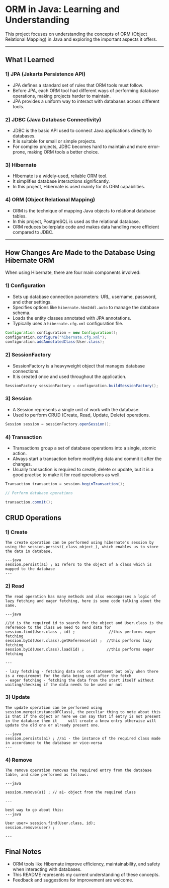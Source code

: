 # ORM in Java: Learning and Understanding

This project focuses on understanding the concepts of ORM (Object Relational Mapping) in Java and exploring the important aspects it offers.

---

## What I Learned

### 1) JPA (Jakarta Persistence API)
- JPA defines a standard set of rules that ORM tools must follow.
- Before JPA, each ORM tool had different ways of performing database operations, making projects harder to maintain.
- JPA provides a uniform way to interact with databases across different tools.

### 2) JDBC (Java Database Connectivity)
- JDBC is the basic API used to connect Java applications directly to databases.
- It is suitable for small or simple projects.
- For complex projects, JDBC becomes hard to maintain and more error-prone, making ORM tools a better choice.

### 3) Hibernate
- Hibernate is a widely-used, reliable ORM tool.
- It simplifies database interactions significantly.
- In this project, Hibernate is used mainly for its ORM capabilities.

### 4) ORM (Object Relational Mapping)
- ORM is the technique of mapping Java objects to relational database tables.
- In this project, PostgreSQL is used as the relational database.
- ORM reduces boilerplate code and makes data handling more efficient compared to JDBC.

---

## How Changes Are Made to the Database Using Hibernate ORM

When using Hibernate, there are four main components involved:

### 1) Configuration
- Sets up database connection parameters: URL, username, password, and other settings.
- Specifies options like `hibernate.hbm2ddl.auto` to manage the database schema.
- Loads the entity classes annotated with JPA annotations.
- Typically uses a `hibernate.cfg.xml` configuration file.

```java
Configuration configuration = new Configuration();
configuration.configure("hibernate.cfg.xml");
configuration.addAnnotatedClass(User.class);
```

### 2) SessionFactory
- SessionFactory is a heavyweight object that manages database connections.
- It is created once and used throughout the application.

```java
SessionFactory sessionFactory = configuration.buildSessionFactory();
```

### 3) Session
- A Session represents a single unit of work with the database.
- Used to perform CRUD (Create, Read, Update, Delete) operations.

```java
Session session = sessionFactory.openSession();
```

### 4) Transaction
- Transactions group a set of database operations into a single, atomic action.
- Always start a transaction before modifying data and commit it after the changes.
- Usually transaction is required to create, delete or update, but it is a good practise to make it for read operations as well.

```java
Transaction transaction = session.beginTransaction();

// Perform database operations

transaction.commit();
```

## CRUD Operations

### 1) Create
    The create operation can be performed using hibernate's session by using the session.persist(_class_object_), which enables us to store the data in database.
    
    ---java
    session.persist(a1) ; a1 refers to the object of a class which is mapped to the database
    ---

### 2) Read
    The read operation has many methods and also encompasses a logic of lazy fetching and eager fetching, here is some code talking about the same.
    
    ---java
    
    //id is the required id to search for the object and User.class is the reference to the class we need to send data for
    session.find(User.class , id) ;               //this performs eager fetching
    session.byId(User.class).getReference(id) ;  //this performs lazy fetching
    session.byId(User.class).load(id) ;          //this performs eager fetching
    
    ---
    
    - lazy fetching - fetching data not on statement but only when there is a requirement for the data being used after the fetch
    - eager fetching - fetching the data from the start itself without waiting/checking if the data needs to be used or not

### 3) Update
    The update operation can be performed using session.merge(instanceOFClass), the peculiar thing to note about this is that if the object or here we can say that if entry is not present in the database then it     will create a knew entry otherwise will update the old one or already present one.

    ---java
    session.persists(a1) ; //a1 - the instance of the required class made in accordance to the database or vice-versa
    ---

### 4) Remove
    The remove operation removes the required entry from the database table, and cabe performed as follows:

    ---java
    
    session.remove(a1) ; // a1- object from the required class
    
    ---
    
    best way to go about this:
    ---java

    User user= session.find(User.class, id);
    session.remove(user) ;
    
    ---


## Final Notes

- ORM tools like Hibernate improve efficiency, maintainability, and safety when interacting with databases.
- This README represents my current understanding of these concepts.
- Feedback and suggestions for improvement are welcome.
